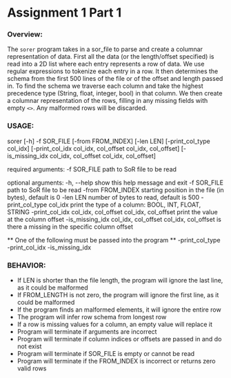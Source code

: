 # Assignment 1 Part 1

### Overview:
The `sorer` program takes in a sor_file to parse and create a columnar representation of data. First all the data (or the length/offset specified) is read into a 2D list where each entry represents a row of data. We use regular expressions to tokenize each entry in a row. It then determines the schema from the first 500 lines of the file or of the offset and length passed in. To find the schema we traverse each column and take the highest precedence type (String, float, integer, bool) in that column. We then create a columnar representation of the rows, filling in any missing fields with empty `<>`. Any malformed rows will be discarded.

### USAGE:

sorer [-h] -f SOR_FILE [-from FROM_INDEX] [-len LEN]
             [-print_col_type col_idx]
             [-print_col_idx col_idx, col_offset col_idx, col_offset]
             [-is_missing_idx col_idx, col_offset col_idx, col_offset]

required arguments:
  -f SOR_FILE           path to SoR file to be read

optional arguments:
  -h, --help            show this help message and exit
  -f SOR_FILE           path to SoR file to be read
  -from FROM_INDEX      starting position in the file (in bytes), default is 0
  -len LEN              number of bytes to read, default is 500
  -print_col_type col_idx
                        print the type of a column: BOOL, INT, FLOAT, STRING
  -print_col_idx col_idx, col_offset col_idx, col_offset
                        print the value at the column offset
  -is_missing_idx col_idx, col_offset col_idx, col_offset
                        is there a missing in the specific column offset

** One of the following must be passed into the program **
    -print_col_type
    -print_col_idx 
    -is_missing_idx 

### BEHAVIOR:
- If LEN is shorter than the file length, the program will ignore the last line, as it could be malformed
- If FROM_LENGTH is not zero, the program will ignore the first line, as it could be malformed
- If the program finds an malformed elements, it will ignore the entire row
- The program will infer row schema from longest row
- If a row is missing values for a column, an empty value will replace it
- Program will terminate if arguments are incorrect
- Program will terminate if column indices or offsets are passed in and do not exist
- Program will terminate if SOR_FILE is empty or cannot be read
- Program will terminate if the FROM_INDEX is incorrect or returns zero valid rows
